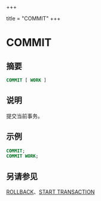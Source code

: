 +++

title = "COMMIT"
+++

# COMMIT

## 摘要

``` sql
COMMIT [ WORK ]
```

## 说明

提交当前事务。

## 示例

``` sql
COMMIT;
COMMIT WORK;
```

## 另请参见

[ROLLBACK](./rollback.md)、[START TRANSACTION](./start-transaction.md)
